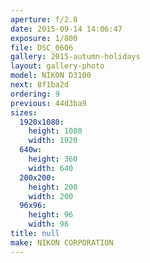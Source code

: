```yaml
---
aperture: f/2.8
date: 2015-09-14 14:06:47
exposure: 1/800
file: DSC_0606
gallery: 2015-autumn-holidays
layout: gallery-photo
model: NIKON D3100
next: 8f1ba2d
ordering: 9
previous: 44d3ba9
sizes:
  1920x1080:
    height: 1080
    width: 1920
  640w:
    height: 360
    width: 640
  200x200:
    height: 200
    width: 200
  96x96:
    height: 96
    width: 96
title: null
make: NIKON CORPORATION
---
```

